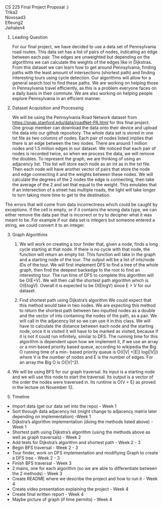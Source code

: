CS 225 Final Project Proposal :)  
Trika2  
Novosad3  
Efleung2  
Jwhalen4  
1. Leading Question

    For our final project, we have decided to use a data set of Pennsylvania road routes. This data set has a list of pairs of nodes, indicating an edge between each pair. The edges are unweighted but depending on the algorithms we can calculate the weights of the edges like in Dijkstras. From this dataset we can learn how to get around Pennsylvania, finding paths with the least amount of intersections (shortest path) and finding interesting tours using cycle detection. Our algorithms will allow for a general search tool to find these paths. We are working on helping those in Pennsylvania travel efficiently, as this is a problem everyone faces on a daily basis in their commute. We are also working on helping people explore Pennsylvania in an efficient manner.

2. Dataset Acquisition and Processing 

    We will be using the Pennsylvania Road Network dataset from https://snap.stanford.edu/data/roadNet-PA.html for this final project. One group member can download the data onto their device and upload the data into our github repository. The whole data set is stored in one txt file as two columns of nodes. Each pair of nodes listed implies that there is an edge between the two nodes. There are around 1 million nodes and 1.5 million edges in our dataset. We noticed that each pair of nodes is recorded twice, so when we process the data, we will remove the doubles. To represent the graph, we are thinking of using an adjacency list. This list will store each node as an int as in the txt file. Then each node will have another vector of pairs that store the node and edge connecting it and the weights between these nodes. We will calculate the degrees of the 2 nodes the edge is connecting, then take the average of the 2 and set that equal to the weight. This emulates that if an intersection of a street has multiple roads, the light will take longer to turn taking more time to get to the destination.
    
The errors that will come from data incorrectness which could be caught by exceptions. If the cell is empty, or if it contains the wrong data type, we can either remove the data pair that is incorrect or try to decipher what it was meant to be. For example if our data set is integers but someone entered a string, we could convert it to an integer.


3. Graph Algorithms

    1. We will work on creating a tour finder that, given a node, finds a long cycle starting at that node. If there is no cycle with that node, the function will return an empty list. This function will take in the graph and a starting node of the tour. The output will be a list of ints/node IDs of the tour. We will first implement DFS to find a tree of the whole graph, then find the deepest backedge to the root to find an interesting tour. The run time of DFS to complete this algorithm will be O(E+V). We will then call the shortest path algorithm which is O(ElogV). Overall it is expected to be O(ElogV) since E > V for our dataset.

    2. Find shortest path using Dijkstra’s algorithm
We could expect that this method would take in two nodes. We are expecting this method to return the shortest path between two inputted nodes as a double and the vector of ints containing the nodes of the path, as a pair. We will call in the adjacency list so we can use it in this class. We will have to calculate the distance between each node and the starting node, once it is visited it will have to be marked as visited, because if it is not it could run infinitely, similar to DFS. The running time for this algorithm is dependent upon how we implement it, if we use an array or a min-based priority based queue, according to wikipedia the Big O running time of a min- based priority queue is O((|V| +|E|) log(|V|)) where V is the number of nodes and E is the number of edges.  For an array the Big O is O(|V|^2).

  3. We will be using BFS for our graph traversal. Its input is a starting node and we will use this node to start the traversal. Its output is a vector of the order the nodes were traversed in. Its runtime is O(V + E) as proved in the lecture on November 12.

4. Timeline

* Import data (get our data set into the repo) - Week 1
* Sort through data adjacency list (might change to adjacency matrix later depending on implementation) -Week 1
* Dijkstra’s algorithm implementation (doing the methods listed above) - Week 1
* Shortest path using Dijkstra’s algorithm (using the methods above as well as graph traversals) - Week 2
* Add tests for Dijkstra’s algorithm and shortest path - Week 2 - 3
* Begin BFS traversal - Week 2 - 3
* Tour finder, work on DFS implementation and modifiying Graph to create a DFS tree - Week 2 - 3
* Finish BFS traversal - Week 3
* 2 mains, one for each algorithm (so we are able to differentiate between the 2 methods) - Week 3
* Create README where we describe the project and how to run it - Week 4
* Create video presentation explaining the project - Week 4
* Create final written report - Week 4
* Maybe picture of graph (if time permits) - Week 4
